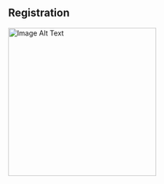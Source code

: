 

## Registration
<img src="https://github.com/Rakshithpujary/Shanik-s-online-food-services-web-project/assets/135818873/0881bc65-ac10-4e32-9eeb-ccf73318a797" alt="Image Alt Text" style="width:300px;" />
